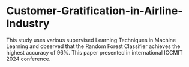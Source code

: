 # Customer-Gratification-in-Airline-Industry
This study uses various supervised Learning Techniques in Machine Learning and observed that the Random Forest Classifier achieves the highest accuracy of 96%. This paper presented in international ICCMIT 2024 conference.
